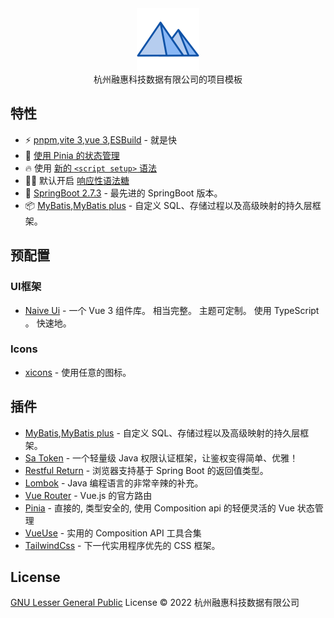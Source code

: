 <div align="center">
  <img src="./public/logo.svg" wigth='100px' height='100px'>
</div>

<div align="center">
杭州融惠科技数据有限公司的项目模板
</div>

## 特性

- ⚡️ [pnpm](https://pnpm.io),[vite 3](https://github.com/vitejs/vite),[vue 3](https://github.com/vuejs/core),[ESBuild](https://github.com/evanw/esbuild) - 就是快
- 🍍 [使用 Pinia 的状态管理](https://pinia.vuejs.org)
- 🔥 使用 [新的 `<script setup>` 语法](https://github.com/vuejs/rfcs/pull/227)
- 🤙🏻 默认开启 [响应性语法糖](https://vuejs.org/guide/extras/reactivity-transform.html)
- 🦾 [SpringBoot 2.7.3](https://github.com/spring-projects/spring-boot) - 最先进的 SpringBoot 版本。
- 📦 [MyBatis](https://github.com/mybatis/mybatis-3),[MyBatis plus](https://github.com/baomidou/mybatis-plus) - 自定义 SQL、存储过程以及高级映射的持久层框架。

## 预配置

### UI框架

- [Naive Ui](https://www.naiveui.com/zh-CN/dark) - 一个 Vue 3 组件库。 相当完整。 主题可定制。 使用 TypeScript 。 快速地。

### Icons

- [xicons](https://xicons.org/#/) - 使用任意的图标。

## 插件

- [MyBatis](https://github.com/mybatis/mybatis-3),[MyBatis plus](https://github.com/baomidou/mybatis-plus) - 自定义 SQL、存储过程以及高级映射的持久层框架。
- [Sa Token](https://github.com/dromara/Sa-Token) - 一个轻量级 Java 权限认证框架，让鉴权变得简单、优雅！
- [Restful Return](https://github.com/elonehoo/restful-return) - 浏览器支持基于 Spring Boot 的返回值类型。
- [Lombok](https://github.com/projectlombok/lombok) - Java 编程语言的非常辛辣的补充。
- [Vue Router](https://github.com/vuejs/router) - Vue.js 的官方路由
- [Pinia](https://github.com/vuejs/pinia) - 直接的, 类型安全的, 使用 Composition api 的轻便灵活的 Vue 状态管理
- [VueUse](https://github.com/vueuse/vueuse) - 实用的 Composition API 工具合集
- [TailwindCss](https://github.com/windicss/windicss) - 下一代实用程序优先的 CSS 框架。

## License

[GNU Lesser General Public](./LICENSE) License © 2022 杭州融惠科技数据有限公司
